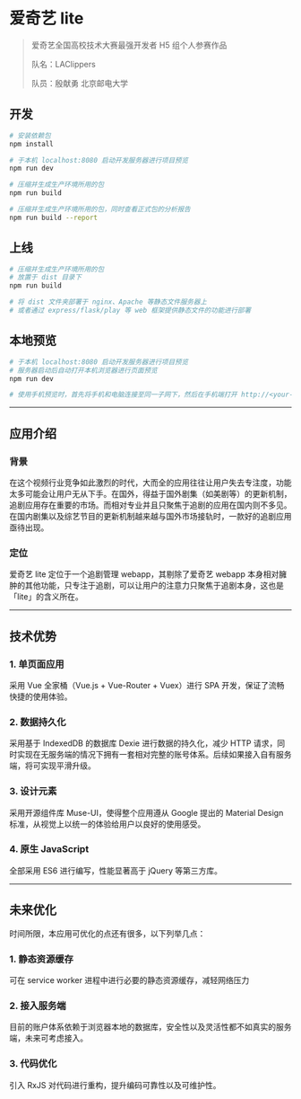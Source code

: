 # 爱奇艺 lite

> 爱奇艺全国高校技术大赛最强开发者 H5 组个人参赛作品
>
> 队名：LAClippers
>
> 队员：殷献勇 北京邮电大学

## 开发

``` bash
# 安装依赖包
npm install

# 于本机 localhost:8080 启动开发服务器进行项目预览
npm run dev

# 压缩并生成生产环境所用的包
npm run build

# 压缩并生成生产环境所用的包，同时查看正式包的分析报告
npm run build --report
```

## 上线

```bash
# 压缩并生成生产环境所用的包
# 放置于 dist 目录下
npm run build

# 将 dist 文件夹部署于 nginx、Apache 等静态文件服务器上
# 或者通过 express/flask/play 等 web 框架提供静态文件的功能进行部署
```

## 本地预览

```bash
# 于本机 localhost:8080 启动开发服务器进行项目预览
# 服务器启动后自动打开本机浏览器进行页面预览
npm run dev

# 使用手机预览时，首先将手机和电脑连接至同一子网下，然后在手机端打开 http://<your-computer-ip>:8080 进行预览
```

-----

## 应用介绍

### 背景

在这个视频行业竞争如此激烈的时代，大而全的应用往往让用户失去专注度，功能太多可能会让用户无从下手。在国外，得益于国外剧集（如美剧等）的更新机制，追剧应用存在重要的市场。而相对专业并且只聚焦于追剧的应用在国内则不多见。在国内剧集以及综艺节目的更新机制越来越与国外市场接轨时，一款好的追剧应用亟待出现。

### 定位

爱奇艺 lite 定位于一个追剧管理 webapp，其剔除了爱奇艺 webapp 本身相对臃肿的其他功能，只专注于追剧，可以让用户的注意力只聚焦于追剧本身，这也是「lite」的含义所在。

-----

## 技术优势

### 1. 单页面应用

采用 Vue 全家桶（Vue.js + Vue-Router + Vuex）进行 SPA 开发，保证了流畅快捷的使用体验。

### 2. 数据持久化

采用基于 IndexedDB 的数据库 Dexie 进行数据的持久化，减少 HTTP 请求，同时实现在无服务端的情况下拥有一套相对完整的账号体系。后续如果接入自有服务端，将可实现平滑升级。

### 3. 设计元素

采用开源组件库 Muse-UI，使得整个应用遵从 Google 提出的 Material Design 标准，从视觉上以统一的体验给用户以良好的使用感受。

### 4. 原生 JavaScript

全部采用 ES6 进行编写，性能显著高于 jQuery 等第三方库。

-----

## 未来优化

时间所限，本应用可优化的点还有很多，以下列举几点：

### 1. 静态资源缓存

可在 service worker 进程中进行必要的静态资源缓存，减轻网络压力

### 2. 接入服务端

目前的账户体系依赖于浏览器本地的数据库，安全性以及灵活性都不如真实的服务端，未来可考虑接入。

### 3. 代码优化

引入 RxJS 对代码进行重构，提升编码可靠性以及可维护性。
